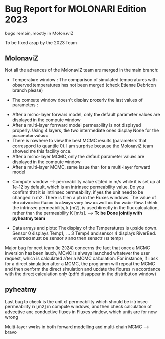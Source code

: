 # Bug Report for MOLONARI Edition 2023

bugs remain, mostly in MolonaviZ

To be fixed asap by the 2023 Team


## MolonaviZ

Not all the advances of the MolonaviZ team are merged in the main branch:


+ Temperature window : The comparison of simulated temperatures with observed temperatures has not been merged (check Etienne Debricon branch please)

+ The compute window doesn't display properly the last values of parameters :
- After a mono-layer forward model, only the default parameter values are displayed in the compute window
- After a multi-layer forrward model permeability is not displayed properly. Using 4 layers, the two intermediate ones display None for the parameter values
- There is nowhere to view the best MCMC results (parameters that correspond to quantile 0). I am surprise because the MolonaviZ team showed me this facility once.
- After a mono-layer MCMC, only the default parameter values are displayed in the compute window
- After a multi-layer MCMC, same issue than for a multi-layer forward model

+ Compute window --> permeability value stated in m/s while it is set up at 1e-12 by default, which is an intrinsec permeability value. Do you confirm that it is intrinsec permeability, if yes the unit need to be changed in m2. There is then a pb in the Fluxes windows. The value of the advective fluxes is always very low as well as the water flow. I think the intrinsec permeability, k [m2], is used directly in the flux calculation, rather than the permeability K [m/s]. --> __To be Done jointly with pyheatmy team__

+ Data arrays and plots: The display of the Temperatures is upside down. Sensor 0 displays Temp1, .... 3 Temp4 and sensor 4 displays RiverBed. Riverbed must be sensor 0 and then sensotr i is temp i


Major bug for next team (ie 2024) concerns the fact that once a MCMC inversion has been lauch, MCMC is always launched whatever the user request, which is calculated after a MCMC calculation. For instance, if i ask for a direct simulation after a MCMC, the programm will repeat the MCMC and then perform the direct simulation and update the figures in accordance with the direct calculation only (pdfd disappear in the distribution window) 

## pyheatmy 

Last bug to check is the unit of permeability which should be intrinsec permeability in [m2] in compute windows, and then check calculation of advective and conductive fluxes in Fluxes window, which units are for now wrong

Multi-layer works in both forward modelling and multi-chain MCMC --> bravo


